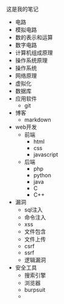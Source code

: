这是我的笔记

* 电路
* 模拟电路
* 数的表示和运算
* 数字电路
* 计算机组成原理
* 操作系统原理
* 操作系统
* 网络原理
* 虚拟化
* 数据库
* 应用软件
	+ git
* 博客
	+ markdown
* web开发
	+ 前端
		- html
		- css
		- javascript
	+ 后端
		- php
		- python
		- java
		- C
		- C++
* 漏洞
	+ sql注入
	+ 命令注入
	+ xss
	+ 文件包含
	+ 文件上传
	+ csrf
	+ ssrf
	+ 逻辑漏洞
* 安全工具
	+ 搜索引擎
	+ 浏览器
	+ burpsuit
	+ 

